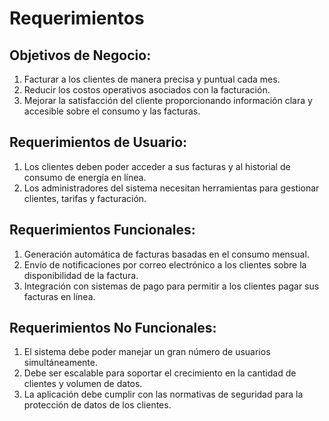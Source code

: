 # Requerimientos

## Objetivos de Negocio:

1. Facturar a los clientes de manera precisa y puntual cada mes.
2. Reducir los costos operativos asociados con la facturación.
3. Mejorar la satisfacción del cliente proporcionando información clara y accesible sobre el consumo y las facturas.

## Requerimientos de Usuario:

1. Los clientes deben poder acceder a sus facturas y al historial de consumo de energía en línea.
2. Los administradores del sistema necesitan herramientas para gestionar clientes, tarifas y facturación.

## Requerimientos Funcionales:

1. Generación automática de facturas basadas en el consumo mensual.
1. Envío de notificaciones por correo electrónico a los clientes sobre la disponibilidad de la factura.
2. Integración con sistemas de pago para permitir a los clientes pagar sus facturas en línea.

##  Requerimientos No Funcionales:

1. El sistema debe poder manejar un gran número de usuarios simultáneamente.
2. Debe ser escalable para soportar el crecimiento en la cantidad de clientes y volumen de datos.
3. La aplicación debe cumplir con las normativas de seguridad para la protección de datos de los clientes.